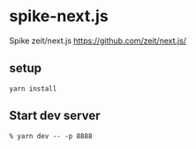 # spike-next.js
Spike zeit/next.js
https://github.com/zeit/next.js/

## setup

`yarn install`

## Start dev server

`% yarn dev -- -p 8888`
